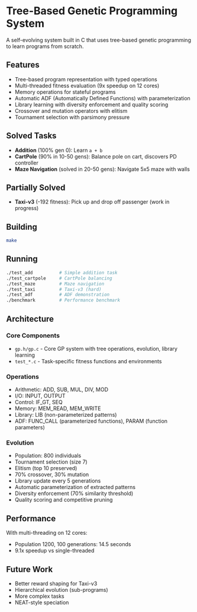 # Tree-Based Genetic Programming System

A self-evolving system built in C that uses tree-based genetic programming to learn programs from scratch.

## Features

- Tree-based program representation with typed operations
- Multi-threaded fitness evaluation (9x speedup on 12 cores)
- Memory operations for stateful programs
- Automatic ADF (Automatically Defined Functions) with parameterization
- Library learning with diversity enforcement and quality scoring
- Crossover and mutation operators with elitism
- Tournament selection with parsimony pressure

## Solved Tasks

- **Addition** (100% gen 0): Learn `a + b`
- **CartPole** (90% in 10-50 gens): Balance pole on cart, discovers PD controller
- **Maze Navigation** (solved in 20-50 gens): Navigate 5x5 maze with walls

## Partially Solved

- **Taxi-v3** (-192 fitness): Pick up and drop off passenger (work in progress)

## Building

```bash
make
```

## Running

```bash
./test_add          # Simple addition task
./test_cartpole     # CartPole balancing
./test_maze         # Maze navigation
./test_taxi         # Taxi-v3 (hard)
./test_adf          # ADF demonstration
./benchmark         # Performance benchmark
```

## Architecture

### Core Components

- `gp.h/gp.c` - Core GP system with tree operations, evolution, library learning
- `test_*.c` - Task-specific fitness functions and environments

### Operations

- Arithmetic: ADD, SUB, MUL, DIV, MOD
- I/O: INPUT, OUTPUT
- Control: IF_GT, SEQ
- Memory: MEM_READ, MEM_WRITE
- Library: LIB (non-parameterized patterns)
- ADF: FUNC_CALL (parameterized functions), PARAM (function parameters)

### Evolution

- Population: 800 individuals
- Tournament selection (size 7)
- Elitism (top 10 preserved)
- 70% crossover, 30% mutation
- Library update every 5 generations
- Automatic parameterization of extracted patterns
- Diversity enforcement (70% similarity threshold)
- Quality scoring and competitive pruning

## Performance

With multi-threading on 12 cores:
- Population 1200, 100 generations: 14.5 seconds
- 9.1x speedup vs single-threaded

## Future Work

- Better reward shaping for Taxi-v3
- Hierarchical evolution (sub-programs)
- More complex tasks
- NEAT-style speciation
